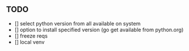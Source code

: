 ## TODO

- [] select python version from all available on system
- [] option to install specified version (go get available from python.org)
- [] freeze reqs
- [] local venv
